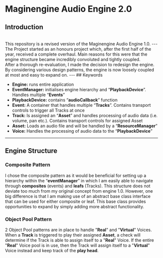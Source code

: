 # Maginengine Audio Engine 2.0

## Introduction
<br>
This repository is a revised version of the Maginengine Audio Engine 1.0.
---
The Project started as an honours project which, after the first half of the 
year, received a complete overhaul. Main reasons for this were that the engine 
structure became incredibly convoluted and tightly coupled. <br>
After a thorough re-evaluation, I made the decision to redesign the engine.
By considering various design patterns, the engine is now loosely coupled at most
and easy to expand on.
---
## Keywords

- **Engine:** runs entire application
- **EventManager:** initialises engine hierarchy and “**PlaybackDevice**”. Handles multiple “**Events**”
- **PlaybackDevice:** contains “**audioCallback**” function
- **Event:** A container that handles multiple “**Tracks**”. Contains transport controls to trigger all 
Tracks at once
- **Track:** Is assigned an “**Asset**” and handles processing of audio data (i.e. volume, pan etc.). 
Contains transport controls for assigned Asset
- **Asset:** Loads an audio file and will be handled by a “**ResourceManager**” 
- **Voice:** Handles the processing of audio data to the “**PlaybackDevice**”
---
## Engine Structure

### Composite Pattern
I chose the composite pattern as it would be beneficial for setting up a hierarchy within the 
“**eventManager**” in which I am easily able to navigate through **composites** (events) and **leafs** (Tracks). 
This structure does not deviate too much from my original concept from engine 1.0. However, one big 
difference is that I am making use of an abstract base class interface that can be used for either 
composite or leaf. This base class provides opportunities to expand by simply adding more abstract 
functionality. 

### Object Pool Pattern
2 Object Pool patterns are in place to handle "**Real**" and "**Virtual**" Voices. When a **Track** is 
triggered to play their assigned **Asset**, a check will determine if the Track is able to assign
itself to a "**Real**" Voice. If the entire "**Real**" Voice pool is in use, then the Track will assign
itself to a "**Virtual**" Voice instead and keep track of the **play head**.







